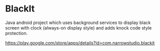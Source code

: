 # BlackIt

Java android project which uses background services to display black screen with clock (always-on display style) and adds knock code style protection.

https://play.google.com/store/apps/details?id=com.narrowstudio.blackit

